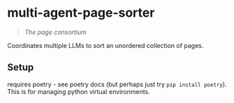 # multi-agent-page-sorter

> *The page consortium*

Coordinates multiple LLMs to sort an unordered collection of pages.

## Setup

requires poetry - see poetry docs (but perhaps just try `pip install poetry`). This is for managing python virtual environments.


